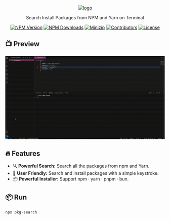 <p align="center">
<a href="https://www.npmjs.com/package/pkg-search" target="_blank" rel="noopener noreferrer">
<img src="https://api.iconify.design/logos:npm-2.svg" alt="logo" width='100'/></a>
</p>

<p align="center">
  Search Install Packages from NPM and Yarn on Terminal
</p>

<p align="center">
  <a href="https://www.npmjs.com/package/pkg-search" target="_blank" rel="noopener noreferrer"><img src="https://badge.fury.io/js/pkg-search.svg" alt="NPM Version" /></a>
  <a href="https://www.npmjs.com/package/pkg-search" target="_blank" rel="noopener noreferrer"><img src="https://img.shields.io/npm/dt/pkg-search.svg?logo=npm" alt="NPM Downloads" /></a>
  <a href="https://bundlephobia.com/result?p=pkg-search" target="_blank" rel="noopener noreferrer"><img src="https://img.shields.io/bundlephobia/minzip/pkg-search" alt="Minizip" /></a>
  <a href="https://github.com/hunghg255/pkg-search/graphs/contributors" target="_blank" rel="noopener noreferrer"><img src="https://img.shields.io/badge/all_contributors-1-orange.svg" alt="Contributors" /></a>
  <a href="https://github.com/hunghg255/pkg-search/blob/main/LICENSE" target="_blank" rel="noopener noreferrer"><img src="https://badgen.net/github/license/hunghg255/pkg-search" alt="License" /></a>
</p>


## 📺 Preview

<p align='center'>
 <img src="./demo.gif" alt="NPM Search">
</p>

## 🔥 Features

- 🔍 **Powerful Search:** Search all the packages from npm and Yarn.
- 👼 **User Friendly:** Search and install packages with a simple keystroke.
- 📦 **Powerful Installer:** Support npm · yarn · pnpm · bun.

## 📦 Run

```sh
npx pkg-search
```
